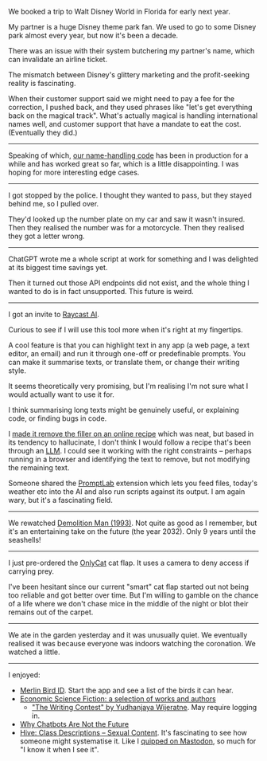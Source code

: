 We booked a trip to Walt Disney World in Florida for early next year.

My partner is a huge Disney theme park fan. We used to go to some Disney park almost every year, but now it's been a decade.

There was an issue with their system butchering my partner's name, which can invalidate an airline ticket.

The mismatch between Disney's glittery marketing and the profit-seeking reality is fascinating.

When their customer support said we might need to pay a fee for the correction, I pushed back, and they used phrases like "let's get everything back on the magical track". What's actually magical is handling international names well, and customer support that have a mandate to eat the cost. (Eventually they did.)

---

Speaking of which, [our name-handling code](/weeknotes/2023-w15) has been in production for a while and has worked great so far, which is a little disappointing. I was hoping for more interesting edge cases.

---

I got stopped by the police. I thought they wanted to pass, but they stayed behind me, so I pulled over.

They'd looked up the number plate on my car and saw it wasn't insured. Then they realised the number was for a motorcycle. Then they realised they got a letter wrong.

---

ChatGPT wrote me a whole script at work for something and I was delighted at its biggest time savings yet.

Then it turned out those API endpoints did not exist, and the whole thing I wanted to do is in fact unsupported. This future is weird.

---

I got an invite to [Raycast AI](https://www.raycast.com/ai).

Curious to see if I will use this tool more when it's right at my fingertips.

A cool feature is that you can highlight text in any app (a web page, a text editor, an email) and run it through one-off or predefinable prompts. You can make it summarise texts, or translate them, or change their writing style.

It seems theoretically very promising, but I'm realising I'm not sure what I would actually want to use it for.

I think summarising long texts might be genuinely useful, or explaining code, or finding bugs in code.

I [made it remove the filler on an online recipe](https://ruby.social/@henrik/110318654230937709) which was neat, but based in its tendency to hallucinate, I don't think I would follow a recipe that's been through an [LLM](https://en.wikipedia.org/wiki/Large_language_model). I could see it working with the right constraints – perhaps running in a browser and identifying the text to remove, but not modifying the remaining text.

Someone shared the [PromptLab](https://github.com/SKaplanOfficial/Raycast-PromptLab) extension which lets you feed files, today's weather etc into the AI and also run scripts against its output. I am again wary, but it's a fascinating field.

---

We rewatched [Demolition Man (1993)](https://www.imdb.com/title/tt0106697/). Not quite as good as I remember, but it's an entertaining take on the future (the year 2032). Only 9 years until the seashells!

---

I just pre-ordered the [OnlyCat](https://www.onlycat.com/) cat flap. It uses a camera to deny access if carrying prey.

I've been hesitant since our current "smart" cat flap started out not being too reliable and got better over time. But I'm willing to gamble on the chance of a life where we don't chase mice in the middle of the night or blot their remains out of the carpet.

---

We ate in the garden yesterday and it was unusually quiet. We eventually realised it was because everyone was indoors watching the coronation. We watched a little.

---

I enjoyed:

- [Merlin Bird ID](https://merlin.allaboutbirds.org/). Start the app and see a list of the birds it can hear.
- [Economic Science Fiction: a selection of works and authors](https://edgeryders.eu/t/economic-science-fiction-a-selection-of-works-and-authors/8582)
    - ["The Writing Contest" by Yudhanjaya Wijeratne](https://yudhanjaya.com/The-Writing-Contest-824fdd034b9e467f8747f04e3d1de44d). May require logging in.
- [Why Chatbots Are Not the Future](https://wattenberger.com/thoughts/boo-chatbots)
- [Hive: Class Descriptions – Sexual Content](https://docs.thehive.ai/docs/sexual-content). It's fascinating to see how someone might systematise it. Like I [quipped on Mastodon](https://ruby.social/@henrik/110305586062723460), so much for "I know it when I see it".
